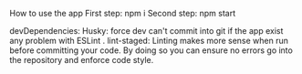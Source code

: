 How to use the app
    First step: npm i
    Second step: npm start

devDependencies: 
    Husky: force dev can't commit into git if the app exist any problem with ESLint .
    lint-staged: Linting makes more sense when run before committing your code. By doing so you can ensure no errors go into the repository and enforce code style.
